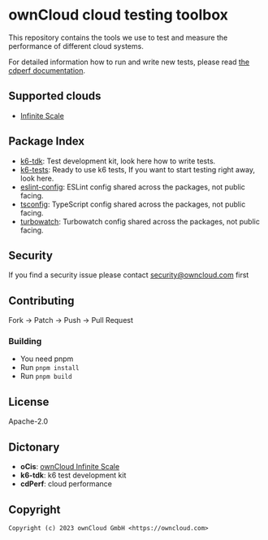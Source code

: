 # ownCloud cloud testing toolbox

This repository contains the tools we use to test and measure the performance of different cloud systems.

For detailed information how to run and write new tests, please read [the cdperf documentation](https://owncloud.dev/cdperf/).

## Supported clouds
* [Infinite Scale](https://github.com/owncloud/ocis)

## Package Index

* [k6-tdk](packages/k6-tdk): Test development kit, look here how to write tests.
* [k6-tests](packages/k6-tests): Ready to use k6 tests, If you want to start testing right away, look here.
* [eslint-config](packages/eslint-config): ESLint config shared across the packages, not public facing.
* [tsconfig](packages/tsconfig): TypeScript config shared across the packages, not public facing.
* [turbowatch](packages/turbowatch): Turbowatch config shared across the packages, not public facing.

## Security

If you find a security issue please contact [security@owncloud.com](mailto:security@owncloud.com) first

## Contributing

Fork -> Patch -> Push -> Pull Request

### Building

- You need pnpm
- Run `pnpm install`
- Run `pnpm build`

## License

Apache-2.0

## Dictonary

* **oCis**: [ownCloud Infinite Scale](https://github.com/owncloud/ocis)
* **k6-tdk**: k6 test development kit
* **cdPerf**: cloud performance

## Copyright
```console
Copyright (c) 2023 ownCloud GmbH <https://owncloud.com>
```
